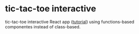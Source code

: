 # tic-tac-toe interactive

tic-tac-toe interactive React app ([tutorial](https://es.reactjs.org/tutorial/tutorial.html)) using functions-based componentes instead of class-based.
